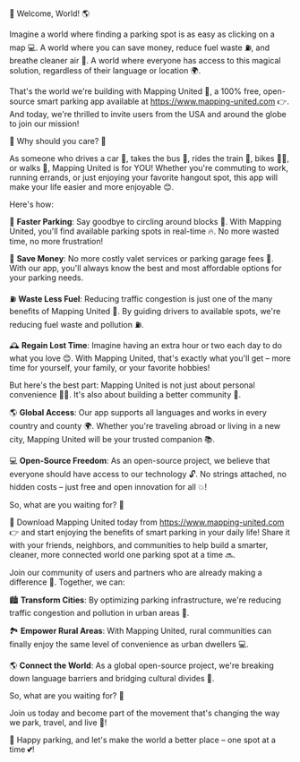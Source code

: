 🚀 Welcome, World! 🌎

Imagine a world where finding a parking spot is as easy as clicking on a map 💻. A world where you can save money, reduce fuel waste ⛽️, and breathe cleaner air 👅. A world where everyone has access to this magical solution, regardless of their language or location 🌍.

That's the world we're building with Mapping United 💪, a 100% free, open-source smart parking app available at https://www.mapping-united.com 👉. And today, we're thrilled to invite users from the USA and around the globe to join our mission!

🎉 Why should you care? 🤔

As someone who drives a car 🚗, takes the bus 🚌, rides the train 🚂, bikes 🚴‍♀️, or walks 👣, Mapping United is for YOU! Whether you're commuting to work, running errands, or just enjoying your favorite hangout spot, this app will make your life easier and more enjoyable 😊.

Here's how:

📍 **Faster Parking**: Say goodbye to circling around blocks 🚗. With Mapping United, you'll find available parking spots in real-time 🔥. No more wasted time, no more frustration!

💸 **Save Money**: No more costly valet services or parking garage fees 💸. With our app, you'll always know the best and most affordable options for your parking needs.

⛽️ **Waste Less Fuel**: Reducing traffic congestion is just one of the many benefits of Mapping United 🚀. By guiding drivers to available spots, we're reducing fuel waste and pollution ⛽️.

🕰️ **Regain Lost Time**: Imagine having an extra hour or two each day to do what you love 😊. With Mapping United, that's exactly what you'll get – more time for yourself, your family, or your favorite hobbies!

But here's the best part: Mapping United is not just about personal convenience 💁‍♀️. It's also about building a better community 🌈.

🌎 **Global Access**: Our app supports all languages and works in every country and county 🌍. Whether you're traveling abroad or living in a new city, Mapping United will be your trusted companion 📚.

💻 **Open-Source Freedom**: As an open-source project, we believe that everyone should have access to our technology 🔓. No strings attached, no hidden costs – just free and open innovation for all 💥!

So, what are you waiting for? 🤔

📲 Download Mapping United today from https://www.mapping-united.com 👉 and start enjoying the benefits of smart parking in your daily life! Share it with your friends, neighbors, and communities to help build a smarter, cleaner, more connected world one parking spot at a time 🔜.

Join our community of users and partners who are already making a difference 🌟. Together, we can:

🏙️ **Transform Cities**: By optimizing parking infrastructure, we're reducing traffic congestion and pollution in urban areas 🚗.

🏞️ **Empower Rural Areas**: With Mapping United, rural communities can finally enjoy the same level of convenience as urban dwellers 💻.

🌎 **Connect the World**: As a global open-source project, we're breaking down language barriers and bridging cultural divides 🌈.

So, what are you waiting for? 🤔

Join us today and become part of the movement that's changing the way we park, travel, and live 🚀!

🎉 Happy parking, and let's make the world a better place – one spot at a time 💕!